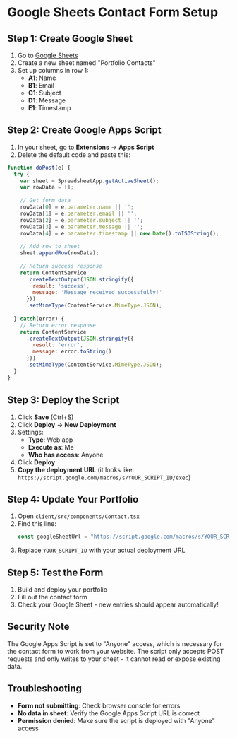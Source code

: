 # Google Sheets Contact Form Setup

## Step 1: Create Google Sheet

1. Go to [Google Sheets](https://sheets.google.com)
2. Create a new sheet named "Portfolio Contacts"
3. Set up columns in row 1:
   - **A1**: Name
   - **B1**: Email
   - **C1**: Subject
   - **D1**: Message
   - **E1**: Timestamp

## Step 2: Create Google Apps Script

1. In your sheet, go to **Extensions** → **Apps Script**
2. Delete the default code and paste this:

```javascript
function doPost(e) {
  try {
    var sheet = SpreadsheetApp.getActiveSheet();
    var rowData = [];
    
    // Get form data
    rowData[0] = e.parameter.name || '';
    rowData[1] = e.parameter.email || '';
    rowData[2] = e.parameter.subject || '';
    rowData[3] = e.parameter.message || '';
    rowData[4] = e.parameter.timestamp || new Date().toISOString();
    
    // Add row to sheet
    sheet.appendRow(rowData);
    
    // Return success response
    return ContentService
      .createTextOutput(JSON.stringify({
        result: 'success', 
        message: 'Message received successfully!'
      }))
      .setMimeType(ContentService.MimeType.JSON);
      
  } catch(error) {
    // Return error response
    return ContentService
      .createTextOutput(JSON.stringify({
        result: 'error', 
        message: error.toString()
      }))
      .setMimeType(ContentService.MimeType.JSON);
  }
}
```

## Step 3: Deploy the Script

1. Click **Save** (Ctrl+S)
2. Click **Deploy** → **New Deployment**
3. Settings:
   - **Type**: Web app
   - **Execute as**: Me
   - **Who has access**: Anyone
4. Click **Deploy**
5. **Copy the deployment URL** (it looks like: `https://script.google.com/macros/s/YOUR_SCRIPT_ID/exec`)

## Step 4: Update Your Portfolio

1. Open `client/src/components/Contact.tsx`
2. Find this line:
   ```typescript
   const googleSheetUrl = "https://script.google.com/macros/s/YOUR_SCRIPT_ID/exec";
   ```
3. Replace `YOUR_SCRIPT_ID` with your actual deployment URL

## Step 5: Test the Form

1. Build and deploy your portfolio
2. Fill out the contact form
3. Check your Google Sheet - new entries should appear automatically!

## Security Note

The Google Apps Script is set to "Anyone" access, which is necessary for the contact form to work from your website. The script only accepts POST requests and only writes to your sheet - it cannot read or expose existing data.

## Troubleshooting

- **Form not submitting**: Check browser console for errors
- **No data in sheet**: Verify the Google Apps Script URL is correct
- **Permission denied**: Make sure the script is deployed with "Anyone" access